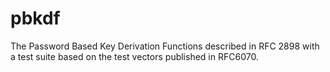 pbkdf
=====

The Password Based Key Derivation Functions described in RFC 2898 with
a test suite based on the test vectors published in RFC6070.
